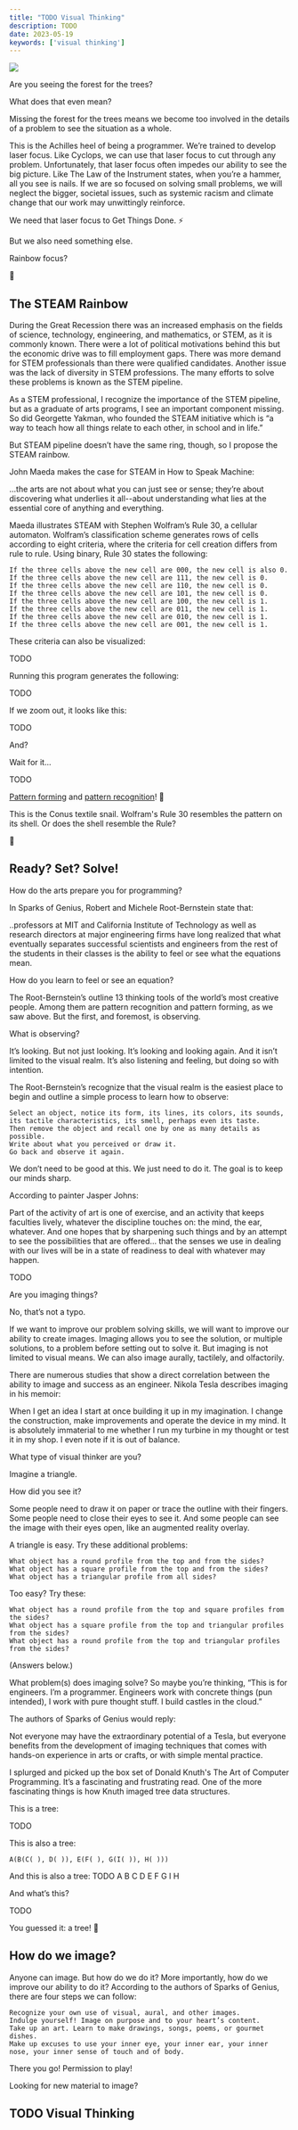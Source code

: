 ```yaml
---
title: "TODO Visual Thinking"
description: TODO
date: 2023-05-19
keywords: ['visual thinking']
---
```


![  ](./jarednielsen-visual-thinking.png)


Are you seeing the forest for the trees?

What does that even mean?

Missing the forest for the trees means we become too involved in the details of a problem to see the situation as a whole. 

This is the Achilles heel of being a programmer. We’re trained to develop laser focus. Like Cyclops, we can use that laser focus to cut through any problem. Unfortunately, that laser focus often impedes our ability to see the big picture. Like The Law of the Instrument states, when you’re a hammer, all you see is nails. If we are so focused on solving small problems, we will neglect the bigger, societal issues, such as systemic racism and climate change that our work may unwittingly reinforce.

We need that laser focus to Get Things Done. ⚡

But we also need something else. 

Rainbow focus? 

🌈
 
## The STEAM Rainbow

During the Great Recession there was an increased emphasis on the fields of science, technology, engineering, and mathematics, or STEM, as it is commonly known. There were a lot of political motivations behind this but the economic drive was to fill employment gaps. There was more demand for STEM professionals than there were qualified candidates. Another issue was the lack of diversity in STEM professions. The many efforts to solve these problems is known as the STEM pipeline.

As a STEM professional, I recognize the importance of the STEM pipeline, but as a graduate of arts programs, I see an important component missing. So did Georgette Yakman, who founded the STEAM initiative which is “a way to teach how all things relate to each other, in school and in life.”

But STEAM pipeline doesn’t have the same ring, though, so I propose the STEAM rainbow. 

John Maeda makes the case for STEAM in How to Speak Machine:

...the arts are not about what you can just see or sense; they’re about discovering what underlies it all--about understanding what lies at the essential core of anything and everything.

Maeda illustrates STEAM with Stephen Wolfram’s Rule 30, a cellular automaton. Wolfram’s classification scheme generates rows of cells according to eight criteria, where the criteria for cell creation differs from rule to rule. Using binary, Rule 30 states the following:

    If the three cells above the new cell are 000, the new cell is also 0.
    If the three cells above the new cell are 111, the new cell is 0. 
    If the three cells above the new cell are 110, the new cell is 0.
    If the three cells above the new cell are 101, the new cell is 0.
    If the three cells above the new cell are 100, the new cell is 1.
    If the three cells above the new cell are 011, the new cell is 1.
    If the three cells above the new cell are 010, the new cell is 1.
    If the three cells above the new cell are 001, the new cell is 1.

These criteria can also be visualized:

TODO 

Running this program generates the following:

TODO 

If we zoom out, it looks like this:

TODO 

And?

Wait for it...


TODO 






















 
[Pattern forming](TODO) and [pattern recognition](TODO)! 🤯

This is the Conus textile snail. Wolfram's Rule 30 resembles the pattern on its shell. Or does the shell resemble the Rule?

🤔
 
## Ready? Set? Solve!

How do the arts prepare you for programming? 

In Sparks of Genius, Robert and Michele Root-Bernstein state that: 

..professors at MIT and California Institute of Technology as well as research directors at major engineering firms have long realized that what eventually separates successful scientists and engineers from the rest of the students in their classes is the ability to feel or see what the equations mean.

How do you learn to feel or see an equation? 

The Root-Bernstein’s outline 13 thinking tools of the world’s most creative people. Among them are pattern recognition and pattern forming, as we saw above. But the first, and foremost, is observing. 

What is observing? 

It’s looking. But not just looking. It’s looking and looking again. And it isn’t limited to the visual realm. It’s also listening and feeling, but doing so with intention.

The Root-Bernstein’s recognize that the visual realm is the easiest place to begin and outline a simple process to learn how to observe:

    Select an object, notice its form, its lines, its colors, its sounds, its tactile characteristics, its smell, perhaps even its taste.
    Then remove the object and recall one by one as many details as possible.
    Write about what you perceived or draw it.
    Go back and observe it again.

We don’t need to be good at this. We just need to do it. The goal is to keep our minds sharp.

According to painter Jasper Johns:

Part of the activity of art is one of exercise, and an activity that keeps faculties lively, whatever the discipline touches on: the mind, the ear, whatever. And one hopes that by sharpening such things and by an attempt to see the possibilities that are offered… that the senses we use in dealing with our lives will be in a state of readiness to deal with whatever may happen.


TODO 

Are you imaging things?

No, that’s not a typo. 

If we want to improve our problem solving skills, we will want to improve our ability to create images. Imaging allows you to see the solution, or multiple solutions, to a problem before setting out to solve it. But imaging is not limited to visual means. We can also image aurally, tactilely, and olfactorily. 

There are numerous studies that show a direct correlation between the ability to image and success as an engineer. Nikola Tesla describes imaging in his memoir:

When I get an idea I start at once building it up in my imagination. I change the construction, make improvements and operate the device in my mind. It is absolutely immaterial to me whether I run my turbine in my thought or test it in my shop. I even note if it is out of balance.

What type of visual thinker are you? 

Imagine a triangle.

How did you see it? 

Some people need to draw it on paper or trace the outline with their fingers. Some people need to close their eyes to see it. And some people can see the image with their eyes open, like an augmented reality overlay.

A triangle is easy. Try these additional problems:

    What object has a round profile from the top and from the sides? 
    What object has a square profile from the top and from the sides?
    What object has a triangular profile from all sides? 

Too easy? Try these:

    What object has a round profile from the top and square profiles from the sides?
    What object has a square profile from the top and triangular profiles from the sides?
    What object has a round profile from the top and triangular profiles from the sides?

(Answers below.)
 
What problem(s) does imaging solve?
So maybe you’re thinking, “This is for engineers. I’m a programmer. Engineers work with concrete things (pun intended), I work with pure thought stuff. I build castles in the cloud.”

The authors of Sparks of Genius would reply: 

Not everyone may have the extraordinary potential of a Tesla, but everyone benefits from the development of imaging techniques that comes with hands-on experience in arts or crafts, or with simple mental practice.

I splurged and picked up the box set of Donald Knuth's The Art of Computer Programming. It’s a fascinating and frustrating read. One of the more fascinating things is how Knuth imaged tree data structures.

This is a tree:

TODO 

This is also a tree:
```
A(B(C( ), D( )), E(F( ), G(I( )), H( )))
```

And this is also a tree: 
TODO
    A
        B
            C
            D
    E
        F
        G
            I
        H


And what’s this? 

TODO 

You guessed it: a tree! 🤯

## How do we image? 

Anyone can image. But how do we do it? More importantly, how do we improve our ability to do it? According to the authors of Sparks of Genius, there are four steps we can follow: 

    Recognize your own use of visual, aural, and other images. 
    Indulge yourself! Image on purpose and to your heart’s content.
    Take up an art. Learn to make drawings, songs, poems, or gourmet dishes. 
    Make up excuses to use your inner eye, your inner ear, your inner nose, your inner sense of touch and of body. 

There you go! Permission to play!

Looking for new material to image? 



## TODO Visual Thinking








